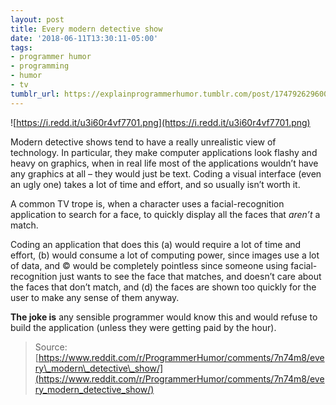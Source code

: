 ```yaml
---
layout: post
title: Every modern detective show
date: '2018-06-11T13:30:11-05:00'
tags:
- programmer humor
- programming
- humor
- tv
tumblr_url: https://explainprogrammerhumor.tumblr.com/post/174792629600/every-modern-detective-show
---
```

![https://i.redd.it/u3i60r4vf7701.png](https://i.redd.it/u3i60r4vf7701.png)

Modern detective shows tend to have a really unrealistic view of technology. In particular, they make computer applications look flashy and heavy on graphics, when in real life most of the applications wouldn’t have any graphics at all – they would just be text. Coding a visual interface (even an ugly one) takes a lot of time and effort, and so usually isn’t worth it.

A common TV trope is, when a character uses a facial-recognition application to search for a face, to quickly display all the faces that _aren’t_ a match.

Coding an application that does this (a) would require a lot of time and effort, (b) would consume a lot of computing power, since images use a lot of data, and © would be completely pointless since someone using facial-recognition just wants to see the face that matches, and doesn’t care about the faces that don’t match, and (d) the faces are shown too quickly for the user to make any sense of them anyway.

**The joke is** any sensible programmer would know this and would refuse to build the application (unless they were getting paid by the hour).

> Source: [https://www.reddit.com/r/ProgrammerHumor/comments/7n74m8/every\_modern\_detective\_show/](https://www.reddit.com/r/ProgrammerHumor/comments/7n74m8/every_modern_detective_show/)

